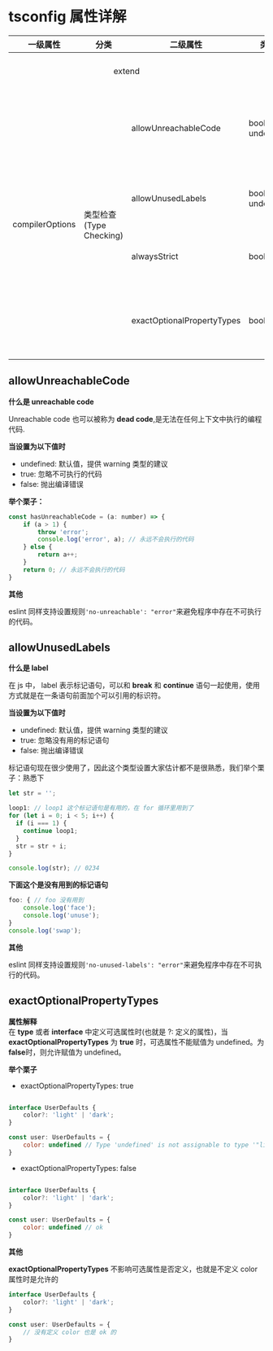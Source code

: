 # tsconfig 属性详解

<table>
    <thead>
        <th>一级属性</th>
        <th>分类</th>
        <th>二级属性</th>
        <th>类型</th>
        <th>默认值</th>
        <th>解释</th>
    </thead>
    <tbody>
        <tr>
            <td colspan="3" style="text-align: center">extend</td>
            <td></td>
            <td></td>
            <td>继承外部tsconfig</td>
        </tr>
        <tr>
            <td rowspan="20" style="vertical-align: middle;">compilerOptions</td>
            <td rowspan="6">类型检查(Type Checking)</td>
            <td>allowUnreachableCode</td>
            <td>boolean | undefined</td>
            <td>undefined</td>
            <td>代码中允许存在永远不会执行的代码</td>
        </tr>
         <tr>
            <td>allowUnusedLabels</td>
            <td>boolean | undefined</td>
            <td>undefined</td>
            <td>代码中允许存在不使用的标记语句</td>
        </tr>
        <tr>
            <td>alwaysStrict</td>
            <td>boolean</td>
            <td>true</td>
            <td>代码始终保持严格模式</td>
        </tr>
         <tr>
            <td>exactOptionalPropertyTypes</td>
            <td>boolean</td>
            <td>true</td>
            <td>严格按照可选属性类型列表定义属性值</td>
        </tr>
    </tbody>
</table>

## allowUnreachableCode

**什么是 unreachable code**

Unreachable code 也可以被称为 **dead code**,是无法在任何上下文中执行的编程代码.

**当设置为以下值时**

- undefined: 默认值，提供 warning 类型的建议
- true: 忽略不可执行的代码
- false: 抛出编译错误

**举个栗子：**

```js
const hasUnreachableCode = (a: number) => {
    if (a > 1) {
        throw 'error';
        console.log('error', a); // 永远不会执行的代码
    } else {
        return a++;
    }
    return 0; // 永远不会执行的代码
}
```

**其他**

eslint 同样支持设置规则`'no-unreachable': "error"`来避免程序中存在不可执行的代码。

## allowUnusedLabels

**什么是 label**

在 js 中， label 表示标记语句，可以和 **break** 和 **continue** 语句一起使用，使用方式就是在一条语句前面加个可以引用的标识符。

**当设置为以下值时**

- undefined: 默认值，提供 warning 类型的建议
- true: 忽略没有用的标记语句
- false: 抛出编译错误

标记语句现在很少使用了，因此这个类型设置大家估计都不是很熟悉，我们举个栗子：熟悉下

```js
let str = '';

loop1: // loop1 这个标记语句是有用的，在 for 循环里用到了
for (let i = 0; i < 5; i++) {
  if (i === 1) {
    continue loop1;
  }
  str = str + i;
}

console.log(str); // 0234
```

**下面这个是没有用到的标记语句**

```js
foo: { // foo 没有用到
    console.log('face');
    console.log('unuse');
}
console.log('swap');
```

**其他**

eslint 同样支持设置规则`'no-unused-labels': "error"`来避免程序中存在不可执行的代码。



## exactOptionalPropertyTypes
**属性解释**   
在 **type** 或者 **interface** 中定义可选属性时(也就是 ?: 定义的属性)，当 **exactOptionalPropertyTypes** 为 **true** 时，可选属性不能赋值为 undefined。为 **false**时，则允许赋值为 undefined。

**举个栗子**
- exactOptionalPropertyTypes: true
```js

interface UserDefaults {
    color?: 'light' | 'dark';
}

const user: UserDefaults = {
    color: undefined // Type 'undefined' is not assignable to type '"light" | "dark"'
}
```

- exactOptionalPropertyTypes: false
```js

interface UserDefaults {
    color?: 'light' | 'dark';
}

const user: UserDefaults = {
    color: undefined // ok
}
```
**其他**  

**exactOptionalPropertyTypes** 不影响可选属性是否定义，也就是不定义 color 属性时是允许的
```js
interface UserDefaults {
    color?: 'light' | 'dark';
}

const user: UserDefaults = {
    // 没有定义 color 也是 ok 的
}
```

